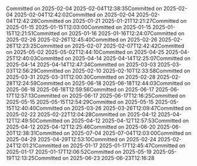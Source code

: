 Committed on 2025-02-04 2025-02-04T12:38:35Committed on 2025-02-04 2025-02-04T12:42:02Committed on 2025-02-04 2025-02-04T12:42:28Committed on 2025-01-21 2025-01-21T12:21:27Committed on 2025-01-15 2025-01-15T12:03:00Committed on 2025-01-15 2025-01-15T12:21:51Committed on 2025-01-16 2025-01-16T12:24:07Committed on 2025-02-26 2025-02-26T12:45:40Committed on 2025-02-26 2025-02-26T12:23:25Committed on 2025-02-07 2025-02-07T12:42:42Committed on 2025-05-02 2025-05-02T12:44:10Committed on 2025-04-25 2025-04-25T12:40:03Committed on 2025-04-14 2025-04-14T12:25:07Committed on 2025-04-14 2025-04-14T12:47:34Committed on 2025-03-03 2025-03-03T12:56:29Committed on 2025-02-10 2025-02-10T12:33:58Committed on 2025-03-31 2025-03-31T12:00:30Committed on 2025-02-28 2025-02-28T12:24:59Committed on 2025-06-18 2025-06-18T12:44:03Committed on 2025-06-18 2025-06-18T12:59:56Committed on 2025-06-17 2025-06-17T12:57:13Committed on 2025-06-17 2025-06-17T12:16:25Committed on 2025-05-15 2025-05-15T12:54:29Committed on 2025-05-15 2025-05-15T12:40:40Committed on 2025-03-26 2025-03-26T12:09:47Committed on 2025-02-22 2025-02-22T12:04:28Committed on 2025-04-12 2025-04-12T12:49:50Committed on 2025-04-12 2025-04-12T12:57:53Committed on 2025-04-12 2025-04-12T12:25:46Committed on 2025-06-20 2025-06-20T12:38:31Committed on 2025-07-04 2025-07-04T12:03:00Committed on 2025-04-29 2025-04-29T12:53:10Committed on 2025-02-24 2025-02-24T12:01:21Committed on 2025-01-17 2025-01-17T12:45:47Committed on 2025-01-17 2025-01-17T12:06:52Committed on 2025-05-19 2025-05-19T12:13:25Committed on 2025-06-23 2025-06-23T12:16:28